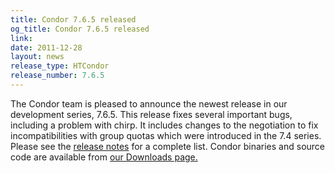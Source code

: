 ```yaml
---
title: Condor 7.6.5 released
og_title: Condor 7.6.5 released
link: 
date: 2011-12-28
layout: news
release_type: HTCondor
release_number: 7.6.5
---
```


The Condor team is pleased to announce the newest release in our development series, 7.6.5.  This release fixes several important bugs, including a problem with chirp. It includes changes to the negotiation to fix incompatibilities with group quotas which were introduced in the 7.4 series. Please see the <a href="manual/latest-stable/9_Version_History.html">release notes</a> for a complete list.  Condor binaries and source code are available from <a href="downloads/">our Downloads page.</a> 
